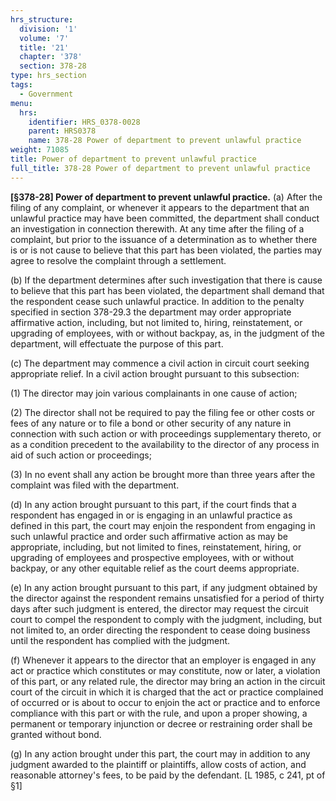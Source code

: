 ```yaml
---
hrs_structure:
  division: '1'
  volume: '7'
  title: '21'
  chapter: '378'
  section: 378-28
type: hrs_section
tags:
  - Government
menu:
  hrs:
    identifier: HRS_0378-0028
    parent: HRS0378
    name: 378-28 Power of department to prevent unlawful practice
weight: 71085
title: Power of department to prevent unlawful practice
full_title: 378-28 Power of department to prevent unlawful practice
---
```

**[§378-28] Power of department to prevent unlawful practice.** (a) After the filing of any complaint, or whenever it appears to the department that an unlawful practice may have been committed, the department shall conduct an investigation in connection therewith. At any time after the filing of a complaint, but prior to the issuance of a determination as to whether there is or is not cause to believe that this part has been violated, the parties may agree to resolve the complaint through a settlement.

(b) If the department determines after such investigation that there is cause to believe that this part has been violated, the department shall demand that the respondent cease such unlawful practice. In addition to the penalty specified in section 378-29.3 the department may order appropriate affirmative action, including, but not limited to, hiring, reinstatement, or upgrading of employees, with or without backpay, as, in the judgment of the department, will effectuate the purpose of this part.

(c) The department may commence a civil action in circuit court seeking appropriate relief. In a civil action brought pursuant to this subsection:

(1) The director may join various complainants in one cause of action;

(2) The director shall not be required to pay the filing fee or other costs or fees of any nature or to file a bond or other security of any nature in connection with such action or with proceedings supplementary thereto, or as a condition precedent to the availability to the director of any process in aid of such action or proceedings;

(3) In no event shall any action be brought more than three years after the complaint was filed with the department.

(d) In any action brought pursuant to this part, if the court finds that a respondent has engaged in or is engaging in an unlawful practice as defined in this part, the court may enjoin the respondent from engaging in such unlawful practice and order such affirmative action as may be appropriate, including, but not limited to fines, reinstatement, hiring, or upgrading of employees and prospective employees, with or without backpay, or any other equitable relief as the court deems appropriate.

(e) In any action brought pursuant to this part, if any judgment obtained by the director against the respondent remains unsatisfied for a period of thirty days after such judgment is entered, the director may request the circuit court to compel the respondent to comply with the judgment, including, but not limited to, an order directing the respondent to cease doing business until the respondent has complied with the judgment.

(f) Whenever it appears to the director that an employer is engaged in any act or practice which constitutes or may constitute, now or later, a violation of this part, or any related rule, the director may bring an action in the circuit court of the circuit in which it is charged that the act or practice complained of occurred or is about to occur to enjoin the act or practice and to enforce compliance with this part or with the rule, and upon a proper showing, a permanent or temporary injunction or decree or restraining order shall be granted without bond.

(g) In any action brought under this part, the court may in addition to any judgment awarded to the plaintiff or plaintiffs, allow costs of action, and reasonable attorney's fees, to be paid by the defendant. [L 1985, c 241, pt of §1]